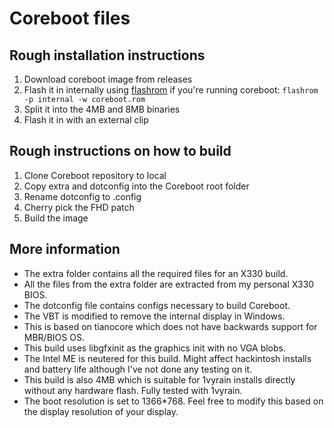 # Coreboot files

## Rough installation instructions
1. Download coreboot image from releases
1. Flash it in internally using [flashrom](https://www.flashrom.org/Flashrom) if you're running coreboot: `flashrom -p internal -w coreboot.rom`
1. Split it into the 4MB and 8MB binaries
1. Flash it in with an external clip

## Rough instructions on how to build
1. Clone Coreboot repository to local
1. Copy extra and dotconfig into the Coreboot root folder
1. Rename dotconfig to .config
1. Cherry pick the FHD patch
1. Build the image

## More information
* The extra folder contains all the required files for an X330 build.
* All the files from the extra folder are extracted from my personal X330 BIOS.
* The dotconfig file contains configs necessary to build Coreboot.
* The VBT is modified to remove the internal display in Windows.
* This is based on tianocore which does not have backwards support for MBR/BIOS OS.
* This build uses libgfxinit as the graphics init with no VGA blobs.
* The Intel ME is neutered for this build. Might affect hackintosh installs and battery life although I've not done any testing on it.
* This build is also 4MB which is suitable for 1vyrain installs directly without any hardware flash. Fully tested with 1vyrain.
* The boot resolution is set to 1366*768. Feel free to modify this based on the display resolution of your display. 

